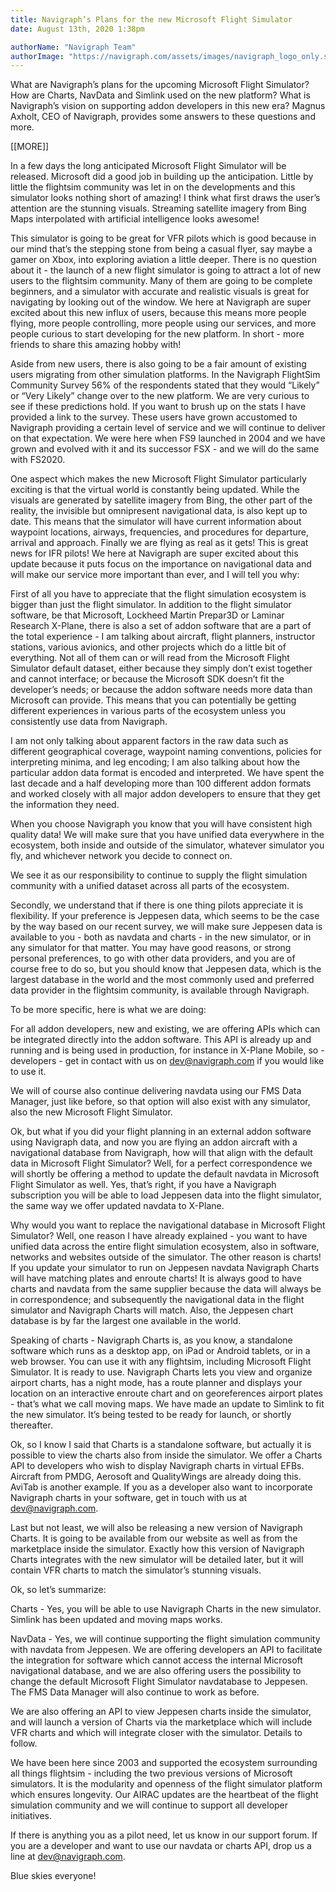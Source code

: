 ```yaml
---
title: Navigraph’s Plans for the new Microsoft Flight Simulator
date: August 13th, 2020 1:38pm

authorName: "Navigraph Team"
authorImage: "https://navigraph.com/assets/images/navigraph_logo_only.svg"
---
```


What are Navigraph’s plans for the upcoming Microsoft Flight Simulator? How are Charts, NavData and Simlink used on the new platform? What is Navigraph’s vision on supporting addon developers in this new era? Magnus Axholt, CEO of Navigraph, provides some answers to these questions and more.

\[\[MORE\]\]

In a few days the long anticipated Microsoft Flight Simulator will be released. Microsoft did a good job in building up the anticipation. Little by little the flightsim community was let in on the developments and this simulator looks nothing short of amazing! I think what first draws the user’s attention are the stunning visuals. Streaming satellite imagery from Bing Maps interpolated with artificial intelligence looks awesome!

This simulator is going to be great for VFR pilots which is good because in our mind that’s the stepping stone from being a casual flyer, say maybe a gamer on Xbox, into exploring aviation a little deeper. There is no question about it - the launch of a new flight simulator is going to attract a lot of new users to the flightsim community. Many of them are going to be complete beginners, and a simulator with accurate and realistic visuals is great for navigating by looking out of the window. We here at Navigraph are super excited about this new influx of users, because this means more people flying, more people controlling, more people using our services, and more people curious to start developing for the new platform. In short - more friends to share this amazing hobby with!

Aside from new users, there is also going to be a fair amount of existing users migrating from other simulation platforms. In the Navigraph FlightSim Community Survey 56% of the respondents stated that they would “Likely” or “Very Likely” change over to the new platform. We are very curious to see if these predictions hold. If you want to brush up on the stats I have provided a link to the survey. These users have grown accustomed to Navigraph providing a certain level of service and we will continue to deliver on that expectation. We were here when FS9 launched in 2004 and we have grown and evolved with it and its successor FSX - and we will do the same with FS2020\. 

One aspect which makes the new Microsoft Flight Simulator particularly exciting is that the virtual world is constantly being updated. While the visuals are generated by satellite imagery from Bing, the other part of the reality, the invisible but omnipresent navigational data, is also kept up to date. This means that the simulator will have current information about waypoint locations, airways, frequencies, and procedures for departure, arrival and approach. Finally we are flying as real as it gets! This is great news for IFR pilots! We here at Navigraph are super excited about this update because it puts focus on the importance on navigational data and will make our service more important than ever, and I will tell you why:

First of all you have to appreciate that the flight simulation ecosystem is bigger than just the flight simulator. In addition to the flight simulator software, be that Microsoft, Lockheed Martin Prepar3D or Laminar Research X-Plane, there is also a set of addon software that are a part of the total experience - I am talking about aircraft, flight planners, instructor stations, various avionics, and other projects which do a little bit of everything. Not all of them can or will read from the Microsoft Flight Simulator default dataset, either because they simply don’t exist together and cannot interface; or because the Microsoft SDK doesn’t fit the developer’s needs; or because the addon software needs more data than Microsoft can provide. This means that you can potentially be getting different experiences in various parts of the ecosystem unless you consistently use data from Navigraph.

I am not only talking about apparent factors in the raw data such as different geographical coverage, waypoint naming conventions, policies for interpreting minima, and leg encoding; I am also talking about how the particular addon data format is encoded and interpreted. We have spent the last decade and a half developing more than 100 different addon formats and worked closely with all major addon developers to ensure that they get the information they need.

When you choose Navigraph you know that you will have consistent high quality data! We will make sure that you have unified data everywhere in the ecosystem, both inside and outside of the simulator, whatever simulator you fly, and whichever network you decide to connect on. 

We see it as our responsibility to continue to supply the flight simulation community with a unified dataset across all parts of the ecosystem. 

Secondly, we understand that if there is one thing pilots appreciate it is flexibility. If your preference is Jeppesen data, which seems to be the case by the way based on our recent survey, we will make sure Jeppesen data is available to you - both as navdata and charts - in the new simulator, or in any simulator for that matter. You may have good reasons, or strong personal preferences, to go with other data providers, and you are of course free to do so, but you should know that Jeppesen data, which is the largest database in the world and the most commonly used and preferred data provider in the flightsim community, is available through Navigraph.

To be more specific, here is what we are doing:

For all addon developers, new and existing, we are offering APIs which can be integrated directly into the addon software. This API is already up and running and is being used in production, for instance in X-Plane Mobile, so - developers - get in contact with us on [dev@navigraph.com](mailto:dev@navigraph.com) if you would like to use it.

We will of course also continue delivering navdata using our FMS Data Manager, just like before, so that option will also exist with any simulator, also the new Microsoft Flight Simulator.

Ok, but what if you did your flight planning in an external addon software using Navigraph data, and now you are flying an addon aircraft with a navigational database from Navigraph, how will that align with the default data in Microsoft Flight Simulator? Well, for a perfect correspondence we will shortly be offering a method to update the default navdata in Microsoft Flight Simulator as well. Yes, that’s right, if you have a Navigraph subscription you will be able to load Jeppesen data into the flight simulator, the same way we offer updated navdata to X-Plane.

Why would you want to replace the navigational database in Microsoft Flight Simulator? Well, one reason I have already explained - you want to have unified data across the entire flight simulation ecosystem, also in software, networks and websites outside of the simulator. The other reason is charts! If you update your simulator to run on Jeppesen navdata Navigraph Charts will have matching plates and enroute charts! It is always good to have charts and navdata from the same supplier because the data will always be in correspondence; and subsequently the navigational data in the flight simulator and Navigraph Charts will match. Also, the Jeppesen chart database is by far the largest one available in the world.

Speaking of charts - Navigraph Charts is, as you know, a standalone software which runs as a desktop app, on iPad or Android tablets, or in a web browser. You can use it with any flightsim, including Microsoft Flight Simulator. It is ready to use. Navigraph Charts lets you view and organize airport charts, has a night mode, has a route planner and displays your location on an interactive enroute chart and on georeferences airport plates - that’s what we call moving maps. We have made an update to Simlink to fit the new simulator. It’s being tested to be ready for launch, or shortly thereafter.

Ok, so I know I said that Charts is a standalone software, but actually it is possible to view the charts also from inside the simulator. We offer a Charts API to developers who wish to display Navigraph charts in virtual EFBs. Aircraft from PMDG, Aerosoft and QualityWings are already doing this. AviTab is another example. If you as a developer also want to incorporate Navigraph charts in your software, get in touch with us at dev@navigraph.com.

Last but not least, we will also be releasing a new version of Navigraph Charts. It is going to be available from our website as well as from the marketplace inside the simulator. Exactly how this version of Navigraph Charts integrates with the new simulator will be detailed later, but it will contain VFR charts to match the simulator’s stunning visuals.

Ok, so let’s summarize:

Charts - Yes, you will be able to use Navigraph Charts in the new simulator. Simlink has been updated and moving maps works.

NavData - Yes, we will continue supporting the flight simulation community with navdata from Jeppesen. We are offering developers an API to facilitate the integration for software which cannot access the internal Microsoft navigational database, and we are also offering users the possibility to change the default Microsoft Flight Simulator navdatabase to Jeppesen. The FMS Data Manager will also continue to work as before.

We are also offering an API to view Jeppesen charts inside the simulator, and will launch a version of Charts via the marketplace which will include VFR charts and which will integrate closer with the simulator. Details to follow.

We have been here since 2003 and supported the ecosystem surrounding all things flightsim - including the two previous versions of Microsoft simulators. It is the modularity and openness of the flight simulator platform which ensures longevity. Our AIRAC updates are the heartbeat of the flight simulation community and we will continue to support all developer initiatives. 

If there is anything you as a pilot need, let us know in our support forum. If you are a developer and want to use our navdata or charts API, drop us a line at [dev@navigraph.com](mailto:dev@navigraph.com).

Blue skies everyone!